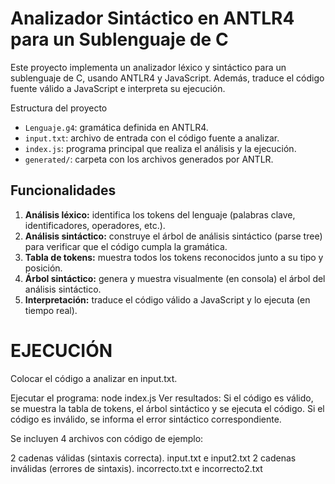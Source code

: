 # Analizador Sintáctico en ANTLR4 para un Sublenguaje de C

Este proyecto implementa un analizador léxico y sintáctico para un sublenguaje de C, usando ANTLR4 y JavaScript. Además, traduce el código fuente válido a JavaScript e interpreta su ejecución.

 Estructura del proyecto

- `Lenguaje.g4`: gramática definida en ANTLR4.
- `input.txt`: archivo de entrada con el código fuente a analizar.
- `index.js`: programa principal que realiza el análisis y la ejecución.
- `generated/`: carpeta con los archivos generados por ANTLR.


##  Funcionalidades

1. **Análisis léxico:** identifica los tokens del lenguaje (palabras clave, identificadores, operadores, etc.).
2. **Análisis sintáctico:** construye el árbol de análisis sintáctico (parse tree) para verificar que el código cumpla la gramática.
3. **Tabla de tokens:** muestra todos los tokens reconocidos junto a su tipo y posición.
4. **Árbol sintáctico:** genera y muestra visualmente (en consola) el árbol del análisis sintáctico.
5. **Interpretación:** traduce el código válido a JavaScript y lo ejecuta (en tiempo real).

# EJECUCIÓN

Colocar el código a analizar en input.txt.

Ejecutar el programa:  node index.js
Ver resultados:
Si el código es válido, se muestra la tabla de tokens, el árbol sintáctico y se ejecuta el código.
Si el código es inválido, se informa el error sintáctico correspondiente.

Se incluyen 4 archivos con código de ejemplo:

2 cadenas válidas (sintaxis correcta). input.txt e input2.txt
2 cadenas inválidas (errores de sintaxis). incorrecto.txt e incorrecto2.txt

  

